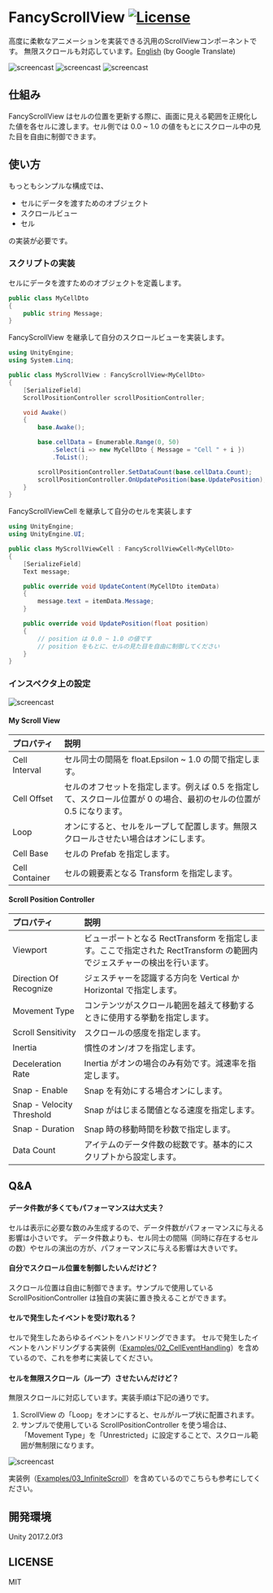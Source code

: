 # FancyScrollView [![License](https://img.shields.io/badge/license-MIT-lightgrey.svg?style=flat)](http://mit-license.org)
高度に柔軟なアニメーションを実装できる汎用のScrollViewコンポーネントです。 無限スクロールも対応しています。[English](https://translate.google.com/translate?sl=ja&tl=en&u=https://github.com/setchi/FancyScrollView) (by Google Translate)


![screencast](Documents/logo.png)
![screencast](Documents/screencast1.gif)
![screencast](Documents/screencast2.gif)

## 仕組み
FancyScrollView はセルの位置を更新する際に、画面に見える範囲を正規化した値を各セルに渡します。セル側では 0.0 ~ 1.0 の値をもとにスクロール中の見た目を自由に制御できます。

## 使い方
もっともシンプルな構成では、

- セルにデータを渡すためのオブジェクト
- スクロールビュー
- セル

の実装が必要です。

### スクリプトの実装
セルにデータを渡すためのオブジェクトを定義します。
```csharp
public class MyCellDto
{
    public string Message;
}
```
FancyScrollView を継承して自分のスクロールビューを実装します。

```csharp
using UnityEngine;
using System.Linq;

public class MyScrollView : FancyScrollView<MyCellDto>
{
    [SerializeField]
    ScrollPositionController scrollPositionController;

    void Awake()
    {
        base.Awake();

        base.cellData = Enumerable.Range(0, 50)
            .Select(i => new MyCellDto { Message = "Cell " + i })
            .ToList();

        scrollPositionController.SetDataCount(base.cellData.Count);
        scrollPositionController.OnUpdatePosition(base.UpdatePosition);
    }
}
```
FancyScrollViewCell を継承して自分のセルを実装します
```csharp
using UnityEngine;
using UnityEngine.UI;

public class MyScrollViewCell : FancyScrollViewCell<MyCellDto>
{
    [SerializeField]
    Text message;

    public override void UpdateContent(MyCellDto itemData)
    {
        message.text = itemData.Message;
    }

    public override void UpdatePosition(float position)
    {
        // position は 0.0 ~ 1.0 の値です
        // position をもとに、セルの見た目を自由に制御してください
    }
}
```
### インスペクタ上の設定
![screencast](Documents/inspector.png)
#### My Scroll View
| プロパティ | 説明 |
|:-----------|:------------|
|Cell Interval|セル同士の間隔を float.Epsilon ~ 1.0 の間で指定します。|
|Cell Offset|セルのオフセットを指定します。例えば 0.5 を指定して、スクロール位置が 0 の場合、最初のセルの位置が 0.5 になります。|
|Loop|オンにすると、セルをループして配置します。無限スクロールさせたい場合はオンにします。|
|Cell Base|セルの Prefab を指定します。|
|Cell Container| セルの親要素となる Transform を指定します。 |

#### Scroll Position Controller
| プロパティ | 説明 |
|:-----------|:------------|
|Viewport|ビューポートとなる RectTransform を指定します。ここで指定された RectTransform の範囲内でジェスチャーの検出を行います。|
|Direction Of Recognize|ジェスチャーを認識する方向を Vertical か Horizontal で指定します。|
|Movement Type|コンテンツがスクロール範囲を越えて移動するときに使用する挙動を指定します。|
|Scroll Sensitivity|スクロールの感度を指定します。|
|Inertia|慣性のオン/オフを指定します。|
|Deceleration Rate|Inertia がオンの場合のみ有効です。減速率を指定します。|
|Snap - Enable|Snap を有効にする場合オンにします。|
|Snap - Velocity Threshold|Snap がはじまる閾値となる速度を指定します。|
|Snap - Duration|Snap 時の移動時間を秒数で指定します。|
|Data Count|アイテムのデータ件数の総数です。基本的にスクリプトから設定します。|

## Q&A

#### データ件数が多くてもパフォーマンスは大丈夫？
セルは表示に必要な数のみ生成するので、データ件数がパフォーマンスに与える影響は小さいです。
データ件数よりも、セル同士の間隔（同時に存在するセルの数）やセルの演出の方が、パフォーマンスに与える影響は大きいです。

#### 自分でスクロール位置を制御したいんだけど？
スクロール位置は自由に制御できます。サンプルで使用している ScrollPositionController は独自の実装に置き換えることができます。

#### セルで発生したイベントを受け取れる？
セルで発生したあらゆるイベントをハンドリングできます。
セルで発生したイベントをハンドリングする実装例（[Examples/02_CellEventHandling](https://github.com/setchi/FancyScrollView/tree/master/Assets/FancyScrollView/Examples/02_CellEventHandling)）を含めているので、これを参考に実装してください。

#### セルを無限スクロール（ループ）させたいんだけど？
無限スクロールに対応しています。実装手順は下記の通りです。
1. ScrollView の「Loop」をオンにすると、セルがループ状に配置されます。
1. サンプルで使用している ScrollPositionController を使う場合は、「Movement Type」を「Unrestricted」に設定することで、スクロール範囲が無制限になります。

![screencast](Documents/infiniteScrollSettings.png)

実装例（[Examples/03_InfiniteScroll](https://github.com/setchi/FancyScrollView/tree/master/Assets/FancyScrollView/Examples/03_InfiniteScroll)）を含めているのでこちらも参考にしてください。

## 開発環境
Unity 2017.2.0f3

## LICENSE
MIT

